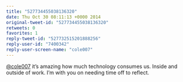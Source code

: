 ```yaml
---
title: "527734455038136320"
date: Thu Oct 30 08:11:13 +0000 2014
original-tweet-id: "527734455038136320"
retweets: 0
favorites: 1
reply-tweet-id: "527732515201888256"
reply-user-id: "7400342"
reply-user-screen-name: "cole007"
---
```

<a href="https://twitter.com/cole007">@cole007</a> it’s amazing how much technology consumes us. Inside and outside of work. I’m with you on needing time off to reflect.
